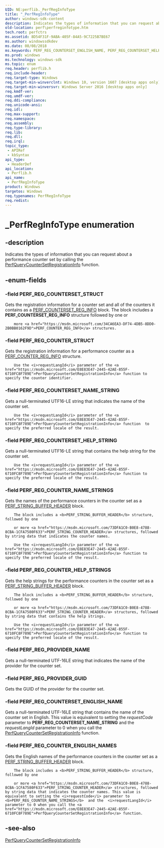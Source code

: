 ```yaml
---
UID: NE:perflib._PerfRegInfoType
title: "_PerfRegInfoType"
author: windows-sdk-content
description: Indicates the types of information that you can request about a performance counter set by calling the PerfQueryCounterSetRegistrationInfo function.
old-location: perf\perfreginfotype.htm
tech.root: perfctrs
ms.assetid: 8D54F31F-9ABA-405F-84A5-9C7225B7BE67
ms.author: windowssdkdev
ms.date: 08/08/2018
ms.keywords: PERF_REG_COUNTERSET_ENGLISH_NAME, PERF_REG_COUNTERSET_HELP_STRING, PERF_REG_COUNTERSET_NAME_STRING, PERF_REG_COUNTERSET_STRUCT, PERF_REG_COUNTER_ENGLISH_NAMES, PERF_REG_COUNTER_HELP_STRINGS, PERF_REG_COUNTER_NAME_STRINGS, PERF_REG_COUNTER_STRUCT, PERF_REG_PROVIDER_GUID, PERF_REG_PROVIDER_NAME, PerfRegInfoType, PerfRegInfoType enumeration [Perf], _PerfRegInfoType, perf.perfreginfotype, perflib/PERF_REG_COUNTERSET_ENGLISH_NAME, perflib/PERF_REG_COUNTERSET_HELP_STRING, perflib/PERF_REG_COUNTERSET_NAME_STRING, perflib/PERF_REG_COUNTERSET_STRUCT, perflib/PERF_REG_COUNTER_ENGLISH_NAMES, perflib/PERF_REG_COUNTER_HELP_STRINGS, perflib/PERF_REG_COUNTER_NAME_STRINGS, perflib/PERF_REG_COUNTER_STRUCT, perflib/PERF_REG_PROVIDER_GUID, perflib/PERF_REG_PROVIDER_NAME, perflib/PerfRegInfoType
ms.prod: windows
ms.technology: windows-sdk
ms.topic: enum
req.header: perflib.h
req.include-header: 
req.target-type: Windows
req.target-min-winverclnt: Windows 10, version 1607 [desktop apps only]
req.target-min-winversvr: Windows Server 2016 [desktop apps only]
req.kmdf-ver: 
req.umdf-ver: 
req.ddi-compliance: 
req.unicode-ansi: 
req.idl: 
req.max-support: 
req.namespace: 
req.assembly: 
req.type-library: 
req.lib: 
req.dll: 
req.irql: 
topic_type:
 - APIRef
 - kbSyntax
api_type:
 - HeaderDef
api_location:
 - Perflib.h
api_name:
 - PerfRegInfoType
product: Windows
targetos: Windows
req.typenames: PerfRegInfoType
req.redist: 
---
```


# _PerfRegInfoType enumeration


## -description


Indicates the types of information that you can request about a performance counter set by calling the <a href="https://msdn.microsoft.com/E8E83E47-2445-42AE-855F-6710FC8F789E">PerfQueryCounterSetRegistrationInfo</a> function.


## -enum-fields




### -field PERF_REG_COUNTERSET_STRUCT

Gets the registration information for a counter set and all of the counters it contains as a <a href="https://msdn.microsoft.com/D220426F-7849-47DF-A411-5381FC39CA80">PERF_COUNTERSET_REG_INFO</a> block.  The block includes a <b>PERF_COUNTERSET_REG_INFO</b> structure followed by one or  

        more <a href="https://msdn.microsoft.com/34CA6EA3-DF74-4DB5-8DD0-2B0BB0162F9D">PERF_COUNTER_REG_INFO</a> structures.



### -field PERF_REG_COUNTER_STRUCT

Gets the registration information for a performance counter as  a <a href="https://msdn.microsoft.com/34CA6EA3-DF74-4DB5-8DD0-2B0BB0162F9D">PERF_COUNTER_REG_INFO</a> structure.  

        Use the <i>requestLangId</i> parameter of the <a href="https://msdn.microsoft.com/E8E83E47-2445-42AE-855F-6710FC8F789E">PerfQueryCounterSetRegistrationInfo</a> function to specify the counter identifier.  




### -field PERF_REG_COUNTERSET_NAME_STRING

Gets a null-terminated UTF16-LE string that indicates the name of the counter set.  

        Use the <i>requestLangId</i> parameter of the <a href="https://msdn.microsoft.com/E8E83E47-2445-42AE-855F-6710FC8F789E">PerfQueryCounterSetRegistrationInfo</a> function  to specify the preferred locale of the result.


### -field PERF_REG_COUNTERSET_HELP_STRING

Gets a null-terminated UTF16-LE string that contains the help string for the counter set.  

        Use the <i>requestLangId</i> parameter of the <a href="https://msdn.microsoft.com/E8E83E47-2445-42AE-855F-6710FC8F789E">PerfQueryCounterSetRegistrationInfo</a> function to specify the preferred locale of the result.


### -field PERF_REG_COUNTER_NAME_STRINGS

   Gets the names of the performance counters in the counter set as a <a href="https://msdn.microsoft.com/874A97BA-708E-4001-A7CA-1C3114577D7D">PERF_STRING_BUFFER_HEADER</a> block.  

        The block includes a <b>PERF_STRING_BUFFER_HEADER</b> structure, followed by one  

        or more <a href="https://msdn.microsoft.com/73DFA1C0-B0E8-4788-8CBA-1CFA7580F633">PERF_STRING_COUNTER_HEADER</a> structures, followed by string data that indicates the counter names.  

        Use the <i>requestLangId</i> parameter of the <a href="https://msdn.microsoft.com/E8E83E47-2445-42AE-855F-6710FC8F789E">PerfQueryCounterSetRegistrationInfo</a> function to specify the preferred locale of the result.


### -field PERF_REG_COUNTER_HELP_STRINGS

Gets the help  strings for the performance counters in the counter set as a <a href="https://msdn.microsoft.com/874A97BA-708E-4001-A7CA-1C3114577D7D">PERF_STRING_BUFFER_HEADER</a> block.  

        The block includes a <b>PERF_STRING_BUFFER_HEADER</b> structure, followed by one  

        or more <a href="https://msdn.microsoft.com/73DFA1C0-B0E8-4788-8CBA-1CFA7580F633">PERF_STRING_COUNTER_HEADER</a> structures, followed by string data that contains the help strings.  

        Use the <i>requestLangId</i> parameter of the <a href="https://msdn.microsoft.com/E8E83E47-2445-42AE-855F-6710FC8F789E">PerfQueryCounterSetRegistrationInfo</a> function to specify the preferred locale of the result.


### -field PERF_REG_PROVIDER_NAME

Gets a null-terminated UTF-16LE string that indicates the name of the provider for the counter set.


### -field PERF_REG_PROVIDER_GUID

Gets the GUID of the provider for the counter set.


### -field PERF_REG_COUNTERSET_ENGLISH_NAME

Gets a null-terminated UTF-16LE string that contains the name of the counter set in English. This value is equivalent to setting the <i>requestCode</i> parameter to <b>PERF_REG_COUNTERSET_NAME_STRING</b> and the  <i>requestLangId</i> parameter to 0 when you call the <a href="https://msdn.microsoft.com/E8E83E47-2445-42AE-855F-6710FC8F789E">PerfQueryCounterSetRegistrationInfo</a> function.



### -field PERF_REG_COUNTER_ENGLISH_NAMES

Gets the English  names of the performance counters in the counter set as a <a href="https://msdn.microsoft.com/874A97BA-708E-4001-A7CA-1C3114577D7D">PERF_STRING_BUFFER_HEADER</a> block.  

        The block includes a <b>PERF_STRING_BUFFER_HEADER</b> structure, followed by one  

        or more <a href="https://msdn.microsoft.com/73DFA1C0-B0E8-4788-8CBA-1CFA7580F633">PERF_STRING_COUNTER_HEADER</a> structures, followed by string data that indicates the counter names. This value is equivalent to setting the <i>requestCode</i> parameter to  <b>PERF_REG_COUNTER_NAME_STRINGS</b>  and the  <i>requestLangId</i> parameter to 0 when you call the <a href="https://msdn.microsoft.com/E8E83E47-2445-42AE-855F-6710FC8F789E">PerfQueryCounterSetRegistrationInfo</a> function.



## -see-also




<a href="https://msdn.microsoft.com/E8E83E47-2445-42AE-855F-6710FC8F789E">PerfQueryCounterSetRegistrationInfo</a>
 

 

